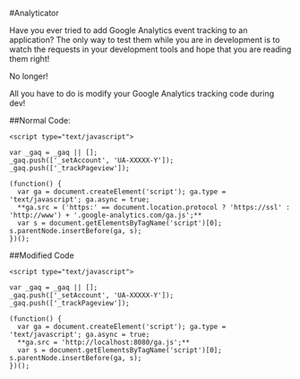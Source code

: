 #Analyticator

Have you ever tried to add Google Analytics event tracking to an application?  The only way to test them while you are in development is to watch the requests in your development tools and hope that you are reading them right!

No longer!

All you have to do is modify your Google Analytics tracking code during dev!

##Normal Code:

    <script type="text/javascript">

    var _gaq = _gaq || [];
    _gaq.push(['_setAccount', 'UA-XXXXX-Y']);
    _gaq.push(['_trackPageview']);

    (function() {
      var ga = document.createElement('script'); ga.type = 'text/javascript'; ga.async = true;
      **ga.src = ('https:' == document.location.protocol ? 'https://ssl' : 'http://www') + '.google-analytics.com/ga.js';**
      var s = document.getElementsByTagName('script')[0]; s.parentNode.insertBefore(ga, s);
    })();

##Modified Code

    <script type="text/javascript">

    var _gaq = _gaq || [];
    _gaq.push(['_setAccount', 'UA-XXXXX-Y']);
    _gaq.push(['_trackPageview']);

    (function() {
      var ga = document.createElement('script'); ga.type = 'text/javascript'; ga.async = true;
      **ga.src = 'http://localhost:8080/ga.js';**
      var s = document.getElementsByTagName('script')[0]; s.parentNode.insertBefore(ga, s);
    })();